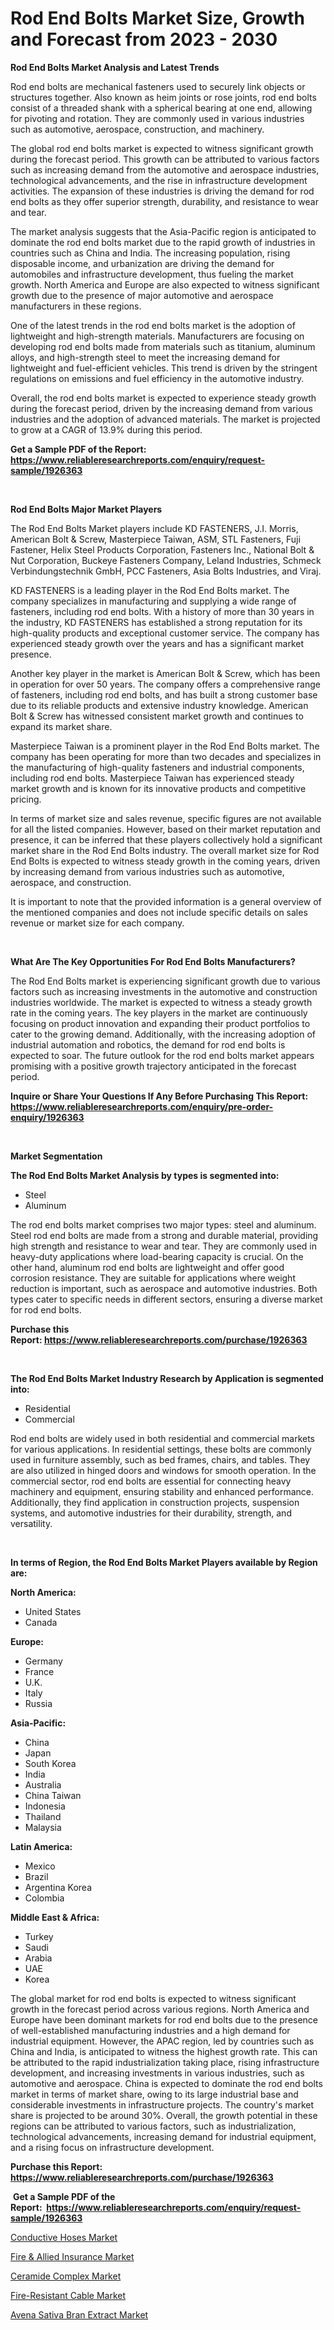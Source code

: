 <p><h1>Rod End Bolts Market Size, Growth and Forecast from 2023 - 2030</h1></p><p><strong>Rod End Bolts Market Analysis and Latest Trends</strong></p>
<p><p>Rod end bolts are mechanical fasteners used to securely link objects or structures together. Also known as heim joints or rose joints, rod end bolts consist of a threaded shank with a spherical bearing at one end, allowing for pivoting and rotation. They are commonly used in various industries such as automotive, aerospace, construction, and machinery.</p><p>The global rod end bolts market is expected to witness significant growth during the forecast period. This growth can be attributed to various factors such as increasing demand from the automotive and aerospace industries, technological advancements, and the rise in infrastructure development activities. The expansion of these industries is driving the demand for rod end bolts as they offer superior strength, durability, and resistance to wear and tear.</p><p>The market analysis suggests that the Asia-Pacific region is anticipated to dominate the rod end bolts market due to the rapid growth of industries in countries such as China and India. The increasing population, rising disposable income, and urbanization are driving the demand for automobiles and infrastructure development, thus fueling the market growth. North America and Europe are also expected to witness significant growth due to the presence of major automotive and aerospace manufacturers in these regions.</p><p>One of the latest trends in the rod end bolts market is the adoption of lightweight and high-strength materials. Manufacturers are focusing on developing rod end bolts made from materials such as titanium, aluminum alloys, and high-strength steel to meet the increasing demand for lightweight and fuel-efficient vehicles. This trend is driven by the stringent regulations on emissions and fuel efficiency in the automotive industry.</p><p>Overall, the rod end bolts market is expected to experience steady growth during the forecast period, driven by the increasing demand from various industries and the adoption of advanced materials. The market is projected to grow at a CAGR of 13.9% during this period.</p></p>
<p><strong>Get a Sample PDF of the Report:&nbsp; <a href="https://www.reliableresearchreports.com/enquiry/request-sample/1926363">https://www.reliableresearchreports.com/enquiry/request-sample/1926363</a></strong></p>
<p>&nbsp;</p>
<p><strong>Rod End Bolts Major Market Players</strong></p>
<p><p>The Rod End Bolts Market players include KD FASTENERS, J.I. Morris, American Bolt & Screw, Masterpiece Taiwan, ASM, STL Fasteners, Fuji Fastener, Helix Steel Products Corporation, Fasteners Inc., National Bolt & Nut Corporation, Buckeye Fasteners Company, Leland Industries, Schmeck Verbindungstechnik GmbH, PCC Fasteners, Asia Bolts Industries, and Viraj.</p><p>KD FASTENERS is a leading player in the Rod End Bolts market. The company specializes in manufacturing and supplying a wide range of fasteners, including rod end bolts. With a history of more than 30 years in the industry, KD FASTENERS has established a strong reputation for its high-quality products and exceptional customer service. The company has experienced steady growth over the years and has a significant market presence.</p><p>Another key player in the market is American Bolt & Screw, which has been in operation for over 50 years. The company offers a comprehensive range of fasteners, including rod end bolts, and has built a strong customer base due to its reliable products and extensive industry knowledge. American Bolt & Screw has witnessed consistent market growth and continues to expand its market share.</p><p>Masterpiece Taiwan is a prominent player in the Rod End Bolts market. The company has been operating for more than two decades and specializes in the manufacturing of high-quality fasteners and industrial components, including rod end bolts. Masterpiece Taiwan has experienced steady market growth and is known for its innovative products and competitive pricing.</p><p>In terms of market size and sales revenue, specific figures are not available for all the listed companies. However, based on their market reputation and presence, it can be inferred that these players collectively hold a significant market share in the Rod End Bolts industry. The overall market size for Rod End Bolts is expected to witness steady growth in the coming years, driven by increasing demand from various industries such as automotive, aerospace, and construction.</p><p>It is important to note that the provided information is a general overview of the mentioned companies and does not include specific details on sales revenue or market size for each company.</p></p>
<p>&nbsp;</p>
<p><strong>What Are The Key Opportunities For Rod End Bolts Manufacturers?</strong></p>
<p><p>The Rod End Bolts market is experiencing significant growth due to various factors such as increasing investments in the automotive and construction industries worldwide. The market is expected to witness a steady growth rate in the coming years. The key players in the market are continuously focusing on product innovation and expanding their product portfolios to cater to the growing demand. Additionally, with the increasing adoption of industrial automation and robotics, the demand for rod end bolts is expected to soar. The future outlook for the rod end bolts market appears promising with a positive growth trajectory anticipated in the forecast period.</p></p>
<p><strong>Inquire or Share Your Questions If Any Before Purchasing This Report: <a href="https://www.reliableresearchreports.com/enquiry/pre-order-enquiry/1926363">https://www.reliableresearchreports.com/enquiry/pre-order-enquiry/1926363</a></strong></p>
<p>&nbsp;</p>
<p><strong>Market Segmentation</strong></p>
<p><strong>The Rod End Bolts Market Analysis by types is segmented into:</strong></p>
<p><ul><li>Steel</li><li>Aluminum</li></ul></p>
<p><p>The rod end bolts market comprises two major types: steel and aluminum. Steel rod end bolts are made from a strong and durable material, providing high strength and resistance to wear and tear. They are commonly used in heavy-duty applications where load-bearing capacity is crucial. On the other hand, aluminum rod end bolts are lightweight and offer good corrosion resistance. They are suitable for applications where weight reduction is important, such as aerospace and automotive industries. Both types cater to specific needs in different sectors, ensuring a diverse market for rod end bolts.</p></p>
<p><strong>Purchase this Report:&nbsp;<a href="https://www.reliableresearchreports.com/purchase/1926363">https://www.reliableresearchreports.com/purchase/1926363</a></strong></p>
<p>&nbsp;</p>
<p><strong>The Rod End Bolts Market Industry Research by Application is segmented into:</strong></p>
<p><ul><li>Residential</li><li>Commercial</li></ul></p>
<p><p>Rod end bolts are widely used in both residential and commercial markets for various applications. In residential settings, these bolts are commonly used in furniture assembly, such as bed frames, chairs, and tables. They are also utilized in hinged doors and windows for smooth operation. In the commercial sector, rod end bolts are essential for connecting heavy machinery and equipment, ensuring stability and enhanced performance. Additionally, they find application in construction projects, suspension systems, and automotive industries for their durability, strength, and versatility.</p></p>
<p>&nbsp;</p>
<p><strong>In terms of Region, the Rod End Bolts Market Players available by Region are:</strong></p>
<p>
    <p> <strong> North America: </strong>
        <ul>
            <li>United States</li>
            <li>Canada</li>
        </ul>
        </p> 
    <p> <strong> Europe: </strong>
        <ul>
            <li>Germany</li>
            <li>France</li>
            <li>U.K.</li>
            <li>Italy</li>
            <li>Russia</li>
        </ul>
        </p> 
    <p> <strong> Asia-Pacific: </strong>
        <ul>
            <li>China</li>
            <li>Japan</li>
            <li>South Korea</li>
            <li>India</li>
            <li>Australia</li>
            <li>China Taiwan</li>
            <li>Indonesia</li>
            <li>Thailand</li>
            <li>Malaysia</li>
        </ul>
        </p> 
    <p> <strong> Latin America: </strong>
        <ul>
            <li>Mexico</li>
            <li>Brazil</li>
            <li>Argentina Korea</li>
            <li>Colombia</li>
        </ul>
        </p> 
    <p> <strong> Middle East & Africa: </strong>
        <ul>
            <li>Turkey</li>
            <li>Saudi</li>
            <li>Arabia</li>
            <li>UAE</li>
            <li>Korea</li>
        </ul>
    </p>
    </p>
<p><p>The global market for rod end bolts is expected to witness significant growth in the forecast period across various regions. North America and Europe have been dominant markets for rod end bolts due to the presence of well-established manufacturing industries and a high demand for industrial equipment. However, the APAC region, led by countries such as China and India, is anticipated to witness the highest growth rate. This can be attributed to the rapid industrialization taking place, rising infrastructure development, and increasing investments in various industries, such as automotive and aerospace. China is expected to dominate the rod end bolts market in terms of market share, owing to its large industrial base and considerable investments in infrastructure projects. The country's market share is projected to be around 30%. Overall, the growth potential in these regions can be attributed to various factors, such as industrialization, technological advancements, increasing demand for industrial equipment, and a rising focus on infrastructure development.</p></p>
<p><strong>Purchase this Report: <a href="https://www.reliableresearchreports.com/purchase/1926363">https://www.reliableresearchreports.com/purchase/1926363</a></strong></p>
<p>&nbsp;<strong>Get a Sample PDF of the Report:&nbsp;&nbsp;<a href="https://www.reliableresearchreports.com/enquiry/request-sample/1926363">https://www.reliableresearchreports.com/enquiry/request-sample/1926363</a></strong></p>
<p><strong></strong></p>
<p><p><a href="https://medium.com/@krish.reportprime/decoding-conductive-hoses-market-metrics-market-share-trends-and-growth-patterns-8f0f643d34db">Conductive Hoses Market</a></p><p><a href="https://github.com/abdelrhmankishk22/Market-Research-Report-List-1/blob/main/fire-allied-insurance-market.md">Fire & Allied Insurance Market</a></p><p><a href="https://medium.com/@vrahul.reportprime/ceramide-complex-market-furnishes-information-on-market-share-market-trends-and-market-growth-c0344e40efb7">Ceramide Complex Market</a></p><p><a href="https://github.com/maliyahmorrow6654/Market-Research-Report-List-1/blob/main/fire-resistant-cable-market.md">Fire-Resistant Cable Market</a></p><p><a href="https://medium.com/@krishna_35021/avena-sativa-bran-extract-market-exploring-market-share-market-trends-and-future-growth-762c9f69bb51">Avena Sativa Bran Extract Market</a></p></p>